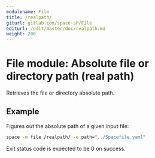 ```yaml
---
modulename: File
title: /realpath/
giturl: gitlab.com/space-sh/File
editurl: /edit/master/doc/realpath.md
weight: 200
---
```

# File module: Absolute file or directory path (real path)

Retrieves the file or directory absolute path.  


## Example

Figures out the absolute path of a given input file:
```sh
space -m file /realpath/ -e path="../Spacefile.yaml"
```

Exit status code is expected to be 0 on success.
